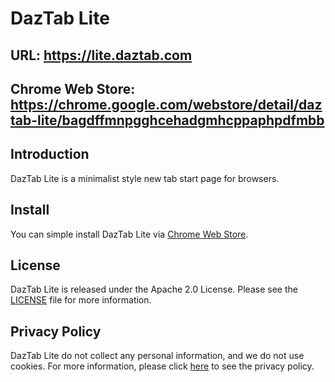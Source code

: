 # DazTab Lite

## URL: https://lite.daztab.com
## Chrome Web Store: https://chrome.google.com/webstore/detail/daztab-lite/bagdffmnpgghcehadgmhcppaphpdfmbb

## Introduction

DazTab Lite is a minimalist style new tab start page for browsers.

## Install

You can simple install DazTab Lite via [Chrome Web Store](https://chrome.google.com/webstore/detail/daztab-lite/bagdffmnpgghcehadgmhcppaphpdfmbb).

## License

DazTab Lite is released under the Apache 2.0 License. Please see the [LICENSE](/LICENSE) file for more information.

## Privacy Policy

DazTab Lite do not collect any personal information, and we do not use cookies. For more information, please click [here](https://daztab.com/privacy.html) to see the privacy policy.
